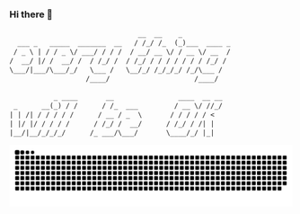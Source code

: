 ### Hi there 👋
                                    __  __    _            
      ___ _   _____  _______  __   / /_/ /_  (_)___  ____ _
     / _ \ | / / _ \/ ___/ / / /  / __/ __ \/ / __ \/ __  /
    /  __/ |/ /  __/ /  / /_/ /  / /_/ / / / / / / / /_/ / 
    \___/|___/\___/_/   \___ /   \__/_/ /_/_/_/ /_/\___ /  
                       /____/                     /____/  
                       
               _ ____       __                ____  __ __
     _      __(_) / /      / /_  ___         / __ \/ //_/
    | | /| / / / / /      / __ / _  \       / / / / / <   
    | |/ |/ / / / /      / /_/ /  __/      / /_/ / /| |  
    |__/|__/_/_/_/      /_ ___/\___/       \____/_/ |_| 





![](https://github.com/ToTryEveryThing/ToTryEveryThing/blob/output/github-contribution-grid-snake.svg)
